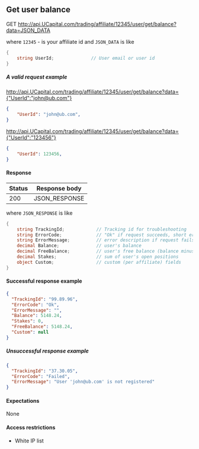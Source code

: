 ﻿## Get user balance

GET http://api.UCapital.com/trading/affiliate/12345/user/get/balance?data=JSON_DATA

where `12345` - is your affiliate id and `JSON_DATA` is like

```C#
{
    string UserId;              // User email or user id
}
```

##### A valid request example

http://api.UCapital.com/trading/affiliate/12345/user/get/balance?data={"UserId":"john@ub.com"} 

```json
{
    "UserId": "john@ub.com",
}
```

http://api.UCapital.com/trading/affiliate/12345/user/get/balance?data={"UserId":"123456"} 

```json
{
    "UserId": 123456,
}
```

#### Response

Status | Response body
-------|--------------
200    | JSON_RESPONSE

where `JSON_RESPONSE` is like

```C#
{
    string TrackingId;            // Tracking id for troubleshooting
    string ErrorCode;             // "Ok" if request succeeds, short error code if request fails
    string ErrorMessage;          // error description if request fails
    decimal Balance;              // user's balance
    decimal FreeBalance;          // user's free balance (balance minus open positions)
    decimal Stakes;               // sum of user's open positions
    object Custom;                // custom (per affiliate) fields
}
```

#### Successful response example

```json
{
  "TrackingId": "99.89.96",
  "ErrorCode": "Ok",
  "ErrorMessage": "",
  "Balance": 5148.24,
  "Stakes": 0,
  "FreeBalance": 5148.24,
  "Custom": null
}
```


##### Unsuccessful response example

```json
{
  "TrackingId": "37.30.05",
  "ErrorCode": "Failed",
  "ErrorMessage": "User 'john@ub.com' is not registered"
}
```


#### Expectations
None

#### Access restrictions
- White IP list
